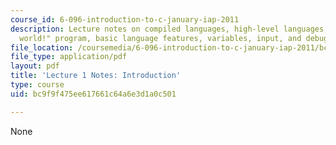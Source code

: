 ```yaml
---
course_id: 6-096-introduction-to-c-january-iap-2011
description: Lecture notes on compiled languages, high-level languages, C++, a "Hello,
  world!" program, basic language features, variables, input, and debugging.
file_location: /coursemedia/6-096-introduction-to-c-january-iap-2011/bc9f9f475ee617661c64a6e3d1a0c501_MIT6_096IAP11_lec01.pdf
file_type: application/pdf
layout: pdf
title: 'Lecture 1 Notes: Introduction'
type: course
uid: bc9f9f475ee617661c64a6e3d1a0c501

---
```

None